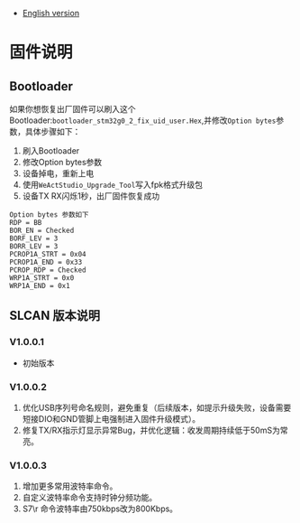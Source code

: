 * [English version](./README.md)
# 固件说明
## Bootloader
如果你想恢复出厂固件可以刷入这个Bootloader:`bootloader_stm32g0_2_fix_uid_user.Hex`,并修改`Option bytes`参数，具体步骤如下：
1. 刷入Bootloader
2. 修改Option bytes参数
3. 设备掉电，重新上电
4. 使用`WeActStudio_Upgrade_Tool`写入fpk格式升级包
5. 设备TX RX闪烁1秒，出厂固件恢复成功
```
Option bytes 参数如下
RDP = BB
BOR_EN = Checked
BORF_LEV = 3
BORR_LEV = 3
PCROP1A_STRT = 0x04
PCROP1A_END = 0x33
PCROP_RDP = Checked
WRP1A_STRT = 0x0
WRP1A_END = 0x1
```

## SLCAN 版本说明
### V1.0.0.1
* 初始版本
### V1.0.0.2
1. 优化USB序列号命名规则，避免重复（后续版本，如提示升级失败，设备需要短接DIO和GND管脚上电强制进入固件升级模式）。
2. 修复TX/RX指示灯显示异常Bug，并优化逻辑：收发周期持续低于50mS为常亮。
### V1.0.0.3
1. 增加更多常用波特率命令。
2. 自定义波特率命令支持时钟分频功能。
2. S7\r 命令波特率由750kbps改为800Kbps。